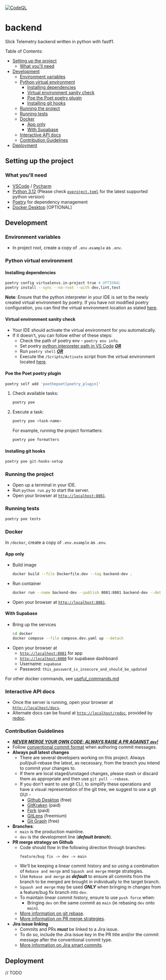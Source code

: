 [![CodeQL](https://github.com/Slick-Telemetry/backend/actions/workflows/codeql.yml/badge.svg?branch=main)](https://github.com/Slick-Telemetry/backend/actions/workflows/codeql.yml)

# backend <!-- omit from toc -->

Slick Telemetry backend written in python with fastf1.

Table of Contents:

- [Setting up the project](#setting-up-the-project)
  - [What you'll need](#what-youll-need)
- [Development](#development)
  - [Environment variables](#environment-variables)
  - [Python virtual environment](#python-virtual-environment)
    - [Installing dependencies](#installing-dependencies)
    - [Virtual environment sanity check](#virtual-environment-sanity-check)
    - [Poe the Poet poetry plugin](#poe-the-poet-poetry-plugin)
    - [Installing git hooks](#installing-git-hooks)
  - [Running the project](#running-the-project)
  - [Running tests](#running-tests)
  - [Docker](#docker)
    - [App only](#app-only)
    - [With Supabase](#with-supabase)
  - [Interactive API docs](#interactive-api-docs)
  - [Contribution Guidelines](#contribution-guidelines)
- [Deployment](#deployment)

## Setting up the project

### What you'll need

- [VSCode](https://code.visualstudio.com/) / [Pycharm](https://www.jetbrains.com/pycharm/)
- [Python 3.12](https://www.python.org/) (Please check [`pyproject.toml`](./pyproject.toml) for the latest supported python version)
- [Poetry](https://python-poetry.org/docs/#installing-with-the-official-installer) for dependency management
- [Docker Desktop](https://docs.docker.com/desktop/) [OPTIONAL]

## Development

### Environment variables

- In project root, create a copy of `.env.example` as `.env`.

### Python virtual environment

#### Installing dependencies

```sh
poetry config virtualenvs.in-project true # OPTIONAL
poetry install --sync --no-root --with dev,lint,test
```

**Note**: Ensure that the python interpreter in your IDE is set to the newly created virtual environment by poetry. If you have not modified poetry configuration, you can find the virtual environment location as stated [here](https://python-poetry.org/docs/configuration/#cache-directory).

#### Virtual environment sanity check

- Your IDE should activate the virtual environment for you automatically.
- If it doesn't, you can follow either of these steps:
  - Check the path of poetry env - `poetry env info`.
  -  Set poetry [python interpreter path in VS Code](https://code.visualstudio.com/docs/python/environments#_working-with-python-interpreters) <u> ***OR*** </u>
  -  Run `poetry shell` <u> ***OR*** </u>
  -  Execute the `/Scripts/Activate` script from the virtual environment located [here](https://python-poetry.org/docs/configuration/#cache-directory).


#### Poe the Poet poetry plugin

```sh
poetry self add 'poethepoet[poetry_plugin]'
```

1. Check available tasks:
   ```sh
   poetry poe
   ```
2. Execute a task:
   ```sh
   poetry poe <task-name>
   ```
    For example, running the project formatters:
    ```sh
    poetry poe formatters
    ```

#### Installing git hooks

```sh
poetry poe git-hooks-setup
```

### Running the project

- Open up a terminal in your IDE.
- Run `python run.py` to start the server.
- Open your browser at [`http://localhost:8081`](http://localhost:8081).

### Running tests

```sh
poetry poe tests
```

### Docker

In `/docker`, create a copy of `.env.example` as `.env`.

#### App only

- Build image
  ```sh
  docker build --file Dockerfile.dev --tag backend-dev .
  ```
- Run container
  ```sh
  docker run --name backend-dev --publish 8081:8081 backend-dev --detach
  ```
- Open your browser at [`http://localhost:8081`](http://localhost:8081).

#### With Supabase

- Bring up the services
  ```sh
  cd docker
  docker compose --file compose.dev.yaml up --detach
  ```
- Open your browser at
  - [`http://localhost:8081`](http://localhost:8081) for app
  - [`http://localhost:8000`](http://localhost:8000) for supabase dashboard
  - Username: `supabase`
  - Password: `this_password_is_insecure_and_should_be_updated`

For other docker commands, see [useful_commands.md](./useful_commands.md)

### Interactive API docs

- Once the server is running, open your browser at [`http://localhost/docs`](http://localhost/docs).
- Alternate docs can be found at [`http://localhost/redoc`](http://localhost/redoc), provided by [redoc](https://github.com/Redocly/redoc).

### Contribution Guidelines

- <u> ***NEVER MERGE YOUR OWN CODE; ALWAYS RAISE A PR AGAINST `dev`!*** </u>
- Follow [conventional commit format](https://www.conventionalcommits.org/en/v1.0.0/) when authoring commit messages.
- **Always pull latest changes**
  - There are several developers working on this project. Always pull/pull-rebase the latest, as necessary, from the branch you intend to commit your changes to.
  - If there are local staged/unstaged changes, please stash or discard them as appropriate and then use `git pull --rebase`.
  - If you don't want to use git CLI, to simplify these operations and have a visual representation of the git tree, we suggest to use a git GUI -
    - [Github Desktop](https://desktop.github.com/) (free)
    - [GitKraken](https://www.gitkraken.com/) (paid)
    - [Fork](https://git-fork.com/) (paid)
    - [GitLens](https://marketplace.visualstudio.com/items?itemName=eamodio.gitlens) (freemium)
    - [Git Graph](https://marketplace.visualstudio.com/items?itemName=mhutchie.git-graph) (free)
- **Branches**:
  - `main` is the production mainline.
  - `dev` is the development line (***default branch***).
- **PR merge strategy on Github**
  - Code should flow in the following direction through branches:
    ```
    feature/bug fix -> dev -> main
    ```
  - We'll be keeping a linear commit history and so using a combination of `Rebase and merge` and `Squash and merge` merge strategies.
  - Use `Rebase and merge` as ***default*** to ensure all commits from the branch to be merged are brought in individually to the target branch.
  - `Squash and merge` may be used ***ONLY*** when bringing in changes from a feature/bug fix branch into `dev`.
  - To maintain linear commit history, ensure to use `push force` when:
    - Bringing `dev` on the same commit as `main` (ie rebasing `dev` onto `main`).
  - [More information on git rebase](https://www.atlassian.com/git/tutorials/rewriting-history/git-rebase).
  - [More information on PR merge strategies](https://docs.github.com/en/repositories/configuring-branches-and-merges-in-your-repository/configuring-pull-request-merges/about-merge-methods-on-github).
- **Jira issue linking**
  - Commits and PRs ***must*** be linked to a Jira issue.
  - To do so, include the Jira issue key in the PR title and/or the commit message after the conventional commit type.
  - [More information on Jira smart commits](https://support.atlassian.com/jira-software-cloud/docs/process-issues-with-smart-commits/).

## Deployment

// TODO
